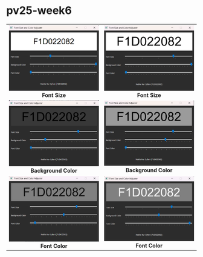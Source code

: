 # pv25-week6

<table align="center">
  <tr>
    <td align="center">
      <img src="1.png" width="400"/><br>
      <b>Font Size</b>
    </td>
    <td align="center">
      <img src="2.png" width="400"/><br>
      <b>Font Size</b>
    </td>
  </tr>
  <tr>
    <td align="center">
      <img src="3.png" width="400"/><br>
      <b>Background Color</b>
    </td>
    <td align="center">
      <img src="4.png" width="400"/><br>
      <b>Background Color</b>
    </td>
  </tr>
  <tr>
    <td align="center">
      <img src="6.png" width="400"/><br>
      <b>Font Color</b>
    </td>
    <td align="center">
      <img src="5.png" width="400"/><br>
      <b>Font Color</b>
    </td>
  </tr>
</table>
